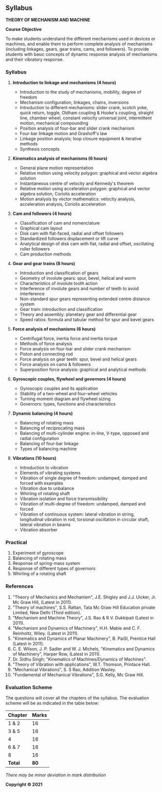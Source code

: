 ## Syllabus

**THEORY OF MECHANISM AND MACHINE**

**Course Objective**

To make students understand the different mechanisms used in devices or machines, and enable them to perform complete analysis of mechanisms (including linkages, gears, gear trains, cams, and followers). To provide students with basic concepts of dynamic response analysis of mechanisms and their vibratory response.

### **Syllabus**

1. **Introduction to linkage and mechanisms (4 hours)**
    * Introduction to the study of mechanisms, mobility, degree of freedom
    * Mechanism configuration, linkages, chains, inversions
    * Introduction to different mechanisms: slider crank, scotch yoke, quick return, toggle, Oldham coupling & Hooke's coupling, straight line, chamber wheel, constant velocity universal joint, intermittent motion, mechanical compounding
    * Position analysis of four-bar and slider crank mechanism
    * Four-bar linkage motion and Grashoff's law
    * Linkage position analysis; loop closure equipment & iterative methods
    * Synthesis concepts

2. **Kinematics analysis of mechanisms (6 hours)**
    * General plane motion representation
    * Relative motion using velocity polygon: graphical and vector algebra solution
    * Instantaneous centre of velocity and Kennedy's theorem
    * Relative motion using acceleration polygon: graphical and vector algebra solution, Coriolis acceleration
    * Motion analysis by vector mathematics: velocity analysis, acceleration analysis, Coriolis acceleration

3. **Cam and followers (4 hours)**
    * Classification of cam and nomenclature
    * Graphical cam layout
    * Disk cam with flat-faced, radial and offset followers
    * Standardized followers displacement or lift curve
    * Analytical design of disk cam with flat, radial and offset, oscillating roller followers
    * Cam production methods

4. **Gear and gear trains (8 hours)**
    * Introduction and classification of gears
    * Geometry of involute gears: spur, bevel, helical and worm
    * Characteristics of involute tooth action
    * Interference of involute gears and number of teeth to avoid interference
    * Non-standard spur gears representing extended centre distance system
    * Gear train: introduction and classification
    * Theory and assembly: planetary gear and differential gear
    * Speed ratios: formula and tabular method for spur and bevel gears

5. **Force analysis of mechanisms (6 hours)**
    * Centrifugal force, inertia force and inertia torque
    * Methods of force analysis
    * Force analysis on four-bar and slider crank mechanism
    * Piston and connecting rod
    * Force analysis on gear teeth: spur, bevel and helical gears
    * Force analysis on cams & followers
    * Superposition force analysis: graphical and analytical methods

6. **Gyroscopic couples, flywheel and governors (4 hours)**
    * Gyroscopic couples and its application
    * Stability of a two-wheel and four-wheel vehicles
    * Turning moment diagram and flywheel sizing
    * Governors: types, functions and characteristics

7. **Dynamic balancing (4 hours)**
    * Balancing of rotating mass
    * Balancing of reciprocating mass
    * Balancing of multi-cylinder engine: in-line, V-type, opposed and radial configuration
    * Balancing of four-bar linkage
    * Types of balancing machine

8. **Vibrations (10 hours)**
    * Introduction to vibration
    * Elements of vibrating systems
    * Vibration of single degree of freedom: undamped, damped and forced with examples
    * Vibration due to unbalance
    * Whirling of rotating shaft
    * Vibration isolation and force transmissibility
    * Vibration of multi-degree of freedom: undamped, damped and forced
    * Vibration of continuous system: lateral vibration in string, longitudinal vibration in rod, torsional oscillation in circular shaft, lateral vibration in beams
    * Vibration absorber

### **Practical**

1. Experiment of gyroscope
2. Balancing of rotating mass
3. Response of spring-mass system
4. Response of different types of governors
5. Whirling of a rotating shaft

### **References**

1. "Theory of Mechanics and Mechanism", J.E. Shigley and J.J. Uicker, Jr. Mc Graw Hill, (Latest in 2011).
2. "Theory of machines", S.S. Rattan, Tata Mc Graw Hill Education private Limited, New Delhi (Third edition).
3. "Mechanism and Machine Theory", J.S. Rao & R.V. Dukkipati (Latest in 2011).
4. "Mechanism and Dynamics of Machinery", H.H. Mabie and C. F. Reinholtz, Wiley. (Latest in 2011).
5. "Kinematics and Dynamics of Planar Machinery", B. PaiSI, Prentice Hall (Latest in 2011).
6. C. E. Wilson, J. P. Sadler and W. J. Michels, "Kinematics and Dynamics of Machinery", Harper Row, (Latest in 2011).
7. Dr. Sidhu Singh; "Kinematics of Machines/Dynamics of Machines".
8. "Theory of Vibration with applications", W.T. Thomson, Printace Hall.
9. "Mechanical Vibrations", S. S Rao, Addition Wasley.
10. "Fundamental of Mechanical Vibrations", S.G. Kelly, Mc Graw Hill.

### **Evaluation Scheme**

The questions will cover all the chapters of the syllabus. The evaluation scheme will be as indicated in the table below:

| Chapter | Marks |
|---|---|
| 1 & 2 | 16 |
| 3 & 5 | 16 |
| 4 | 16 |
| 6 & 7 | 16 |
| 8 | 16 |
| **Total** | **80** |

*There may be minor deviation in mark distribution*

**Copyright © 2021** 
